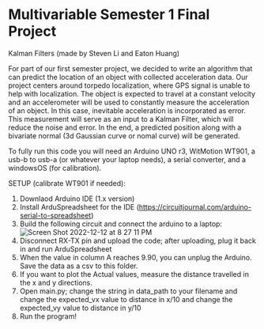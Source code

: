 # Multivariable Semester 1 Final Project
Kalman Filters (made by Steven Li and Eaton Huang)

For part of our first semester project, we decided to write an algorithm that can predict the location of an object with collected acceleration data.
Our project centers around torpedo localization, where GPS signal is unable to help with localization. The object is expected to travel at a constant velocity and an accelerometer will be used to constantly measure the acceleration of an object. In this case, inevitable acceleration is incorporated as error. This measurement will serve as an input to a Kalman Filter, which will reduce the noise and error. In the end, a predicted position along with a bivariate normal (3d Gaussian curve or nomal curve) will be generated.

To fully run this code you will need an Arduino UNO r3, WitMotion WT901, a usb-b to usb-a (or whatever your laptop needs), a serial converter, and a windowsOS (for calibration).

SETUP (calibrate WT901 if needed): 
1. Downlaod Arduino IDE (1.x version)
2. Install ArduSpreadsheet for the IDE (https://circuitjournal.com/arduino-serial-to-spreadsheet)
3. Build the following circuit and connect the arduino to a laptop:
![Screen Shot 2022-12-12 at 8 27 11 PM](https://user-images.githubusercontent.com/74156687/207231143-5069183a-7d4d-4052-871e-f9ed2eb9f9c7.jpeg)
4. Disconnect RX-TX pin and upload the code; after uploading, plug it back in and run ArduSpreadsheet
5. When the value in column A reaches 9.90, you can unplug the Arduino. Save the data as a csv to this folder.
6. If you want to plot the Actual values, measure the distance travelled in the x and y directions.
7. Open main.py; change the string in data_path to your filename and change the expected_vx value to distance in x/10 and change the expected_vy value to distance in y/10
8. Run the program!
